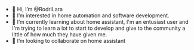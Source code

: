 - 👋 Hi, I’m @RodriLara
- 👀 I’m interested in home automation and software development.
- 🌱 I’m currently learning about home assistant, I'm an entusiast user and I'm trying to learn a lot to start to develop and give to the community a little of how much they have given me. 
- 💞️ I’m looking to collaborate on home assistant

<!---
RodriLara/RodriLara is a ✨ special ✨ repository because its `README.md` (this file) appears on your GitHub profile.
You can click the Preview link to take a look at your changes.
--->
